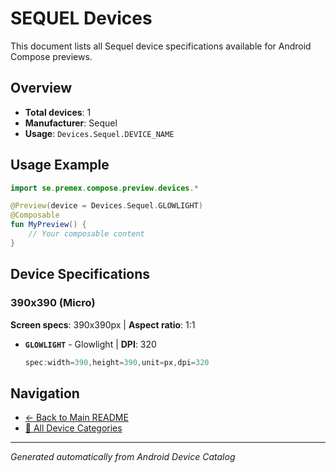 # SEQUEL Devices

This document lists all Sequel device specifications available for Android Compose previews.

## Overview

- **Total devices**: 1
- **Manufacturer**: Sequel
- **Usage**: `Devices.Sequel.DEVICE_NAME`

## Usage Example

```kotlin
import se.premex.compose.preview.devices.*

@Preview(device = Devices.Sequel.GLOWLIGHT)
@Composable
fun MyPreview() {
    // Your composable content
}
```

## Device Specifications

### 390x390 (Micro)

**Screen specs**: 390x390px | **Aspect ratio**: 1:1

- **`GLOWLIGHT`** - Glowlight | **DPI**: 320
  ```kotlin
  spec:width=390,height=390,unit=px,dpi=320
  ```

## Navigation

- [← Back to Main README](../../README.md)
- [📱 All Device Categories](../README.md)

---
*Generated automatically from Android Device Catalog*
